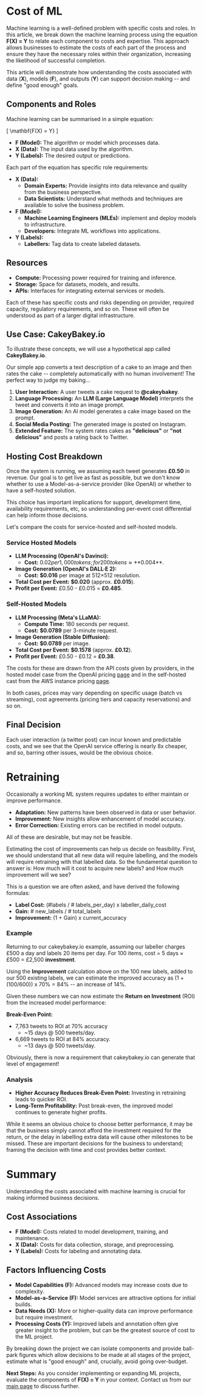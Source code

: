# Cost of ML

Machine learning is a well-defined problem with specific costs and roles.
In this article, we break down the machine learning process using the equation **F(X) = Y** to relate each component to costs and expertise.
This approach allows businesses to estimate the costs of each part of the process and ensure they have the necessary roles within their organization, increasing the likelihood of successful completion.

This article will demonstrate how understanding the costs associated with data (**X**), models (**F**), and outputs (**Y**) can support decision making -- and define "good enough" goals.

## Components and Roles

Machine learning can be summarised in a simple equation:

\[
\mathbf{F(X) = Y}
\]

- **F (Model):** The algorithm or model which processes data.
- **X (Data):** The input data used by the algorithm.
- **Y (Labels):** The desired output or predictions.

Each part of the equation has specific role requirements:

- **X (Data):**
  - **Domain Experts:** Provide insights into data relevance and quality from the business perspective.
  - **Data Scientists:** Understand what methods and techniques are available to solve the business problem.
- **F (Model):**
  - **Machine Learning Engineers (MLEs):** implement and deploy models to infrastructure.
  - **Developers:** Integrate ML workflows into applications.
- **Y (Labels):**
  - **Labellers:** Tag data to create labeled datasets.

## Resources

- **Compute:** Processing power required for training and inference.
- **Storage:** Space for datasets, models, and results.
- **APIs:** Interfaces for integrating external services or models.

Each of these has specific costs and risks depending on provider, required capacity, regulatory requirements, and so on. These will often be understood as part of a larger digital infrastructure.


## Use Case: CakeyBakey.io

To illustrate these concepts, we will use a hypothetical app called **CakeyBakey.io**.

Our simple app converts a text description of a cake to an image and then rates the cake -- completely automatically with no human involvement! The perfect way to judge my baking...

1. **User Interaction:** A user tweets a cake request to **@cakeybakey**.
2. **Language Processing:** An **LLM (Large Language Model)** interprets the tweet and converts it into an image prompt.
3. **Image Generation:** An AI model generates a cake image based on the prompt.
4. **Social Media Posting:** The generated image is posted on Instagram.
5. **Extended Feature:** The system rates cakes as **"delicious"** or **"not delicious"** and posts a rating back to Twitter.

## Hosting Cost Breakdown

Once the system is running, we assuming each tweet generates **£0.50** in revenue.
Our goal is to get live as fast as possible, but we don't know whether to use a Model-as-a-service provider (like OpenAI) or whether to have a self-hosted solution.

This choice has important implications for support, development time, availability requirements, etc, so understanding per-event cost differential can help inform those decisions.

Let's compare the costs for service-hosted and self-hosted models. 

### Service Hosted Models
  - **LLM Processing (OpenAI's Davinci):**
    - **Cost:** $0.02 per 1,000 tokens; for 200 tokens ≈ **$0.004**.
  - **Image Generation (OpenAI's DALL·E 2):**
    - **Cost:** **$0.016** per image at 512×512 resolution.
  - **Total Cost per Event:** **$0.020** (approx. **£0.015**).
  - **Profit per Event:** £0.50 - £0.015 = **£0.485**.

### Self-Hosted Models
  - **LLM Processing (Meta's LLaMA):**
    - **Compute Time:** 180 seconds per request.
    - **Cost:** **$0.0789** per 3-minute request.
  - **Image Generation (Stable Diffusion):**
    - **Cost:** **$0.0789** per image.
  - **Total Cost per Event:** **$0.1578** (approx. **£0.12**).
  - **Profit per Event:** £0.50 - £0.12 = **£0.38**.

The costs for these are drawn from the API costs given by providers, in the hosted model case from the OpenAI pricing [page](https://openai.com/api/pricing/) and in the self-hosted cast from the AWS instance pricing [page](https://aws.amazon.com/ec2/pricing/on-demand/).

In both cases, prices may vary depending on specific usage (batch vs streaming), cost agreements (pricing tiers and capacity reservations) and so on.

## Final Decision

Each user interaction (a twitter post) can incur known and predictable costs, and we see that the OpenAI service offering is nearly 8x cheaper, and so, barring other issues, would be the obvious choice.

# Retraining

Occasionally a working ML system requires updates to either maintain or improve performance.

+ **Adaptation:** New patterns have been observed in data or user behavior.
+ **Improvement:** New insights allow enhancement of model accuracy.
+ **Error Correction:** Existing errors can be rectified in model outputs.

All of these are desirable, but may not be feasible.

Estimating the cost of improvements can help us decide on feasibility. First, we should understand that all new data will require labelling, and the models will require retraining with that labelled data. So the fundamental question to answer is: How much will it cost to acquire new labels? and How much improvement will we see?

This is a question we are often asked, and have derived the following formulas:

- **Label Cost:** (#labels / # labels_per_day) x labeller_daily_cost
- **Gain:** # new_labels / # total_labels
- **Improvement:** (1 + Gain) x current_accuracy

### Example

Returning to our cakeybakey.io example, assuming our labeller charges £500 a day and labels 20 items per day. For 100 items, cost = 5 days × £500 = £2,500 **investment**.

Using the **Improvement** calculation above on the 100 new labels, added to our 500 existing labels, we can estimate the improved accuracy as (1 + (100/600)) x 70% = 84% -- an increase of 14%.

Given these numbers we can now estimate the **Return on Investment** (ROI) from the increased model performance:

**Break-Even Point:**
+ 7,763 tweets to ROI at 70% accuracy
  - ~15 days @ 500 tweets/day.
+ 6,669 tweets to ROI at 84% accuracy.
  - ~13 days @ 500 tweets/day.

Obviously, there is now a requirement that cakeybakey.io can generate that level of engagement!

### Analysis

- **Higher Accuracy Reduces Break-Even Point:** Investing in retraining leads to quicker ROI.
- **Long-Term Profitability:** Post break-even, the improved model continues to generate higher profits.

While it seems an obvious choice to choose better performance, it may be that the business simply cannot afford the investment required for the return, or the delay in labelling extra data will cause other milestones to be missed. These are important decisions for the business to understand; framing the decision with time and cost provides better context.


# Summary

Understanding the costs associated with machine learning is crucial for making informed business decisions.

## Cost Associations

- **F (Model):** Costs related to model development, training, and maintenance.
- **X (Data):** Costs for data collection, storage, and preprocessing.
- **Y (Labels):** Costs for labeling and annotating data.

## Factors Influencing Costs

- **Model Capabilities (F):** Advanced models may increase costs due to complexity.
- **Model-as-a-Service (F):** Model services are attractive options for initial builds.
- **Data Needs (X):** More or higher-quality data can improve performance but require investment.
- **Processing Costs (Y):** Improved labels and annotation often give greater insight to the problem, but can be the greatest source of cost to the ML project.

By breaking down the project we can isolate components and provide ball-park figures which allow decisions to be made at all stages of the project, estimate what is "good enough" and, crucially, avoid going over-budget.

**Next Steps:** As you consider implementing or expanding ML projects, evaluate the components of **F(X) = Y** in your context. Contact us from our [main page](https://www.bayis.co.uk/#contact-us) to discuss further.